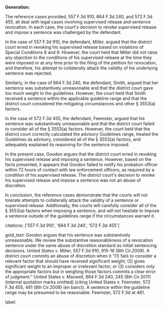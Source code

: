 **Generation:**



The reference cases provided, 557 F.3d 910, 664 F.3d 240, and 572 F.3d 455, all deal with legal cases involving supervised release and sentence revocation. In each case, the court's decision to revoke supervised release and impose a sentence was challenged by the defendant.

In the case of 557 F.3d 910, the defendant, Miller, argued that the district court erred in revoking his supervised release based on violations of Special Conditions 8 and 9. However, the court held that Miller did not raise any objection to the conditions of his supervised release at the time they were imposed or at any time prior to the filing of the petition for revocation, and therefore, his attempt to collaterally attack the validity of his underlying sentence was rejected.

Similarly, in the case of 664 F.3d 240, the defendant, Smith, argued that her sentence was substantively unreasonable and that the district court gave too much weight to the guidelines. However, the court held that Smith received a sentence within the applicable guideline range and that the district court considered the mitigating circumstances and other § 3553(a) factors.

In the case of 572 F.3d 455, the defendant, Feemster, argued that his sentence was substantively unreasonable and that the district court failed to consider all of the § 3553(a) factors. However, the court held that the district court correctly calculated the advisory Guidelines range, treated the Guidelines as advisory, considered all of the § 3553(a) factors, and adequately explained its reasoning for the sentence imposed.

In the present case, Goodon argues that the district court erred in revoking his supervised release and imposing a sentence. However, based on the facts presented, it appears that Goodon failed to notify his probation officer within 72 hours of contact with law enforcement officers, as required by a condition of his supervised release. The district court's decision to revoke his supervised release and impose a sentence was not an abuse of discretion.

In conclusion, the reference cases demonstrate that the courts will not tolerate attempts to collaterally attack the validity of a sentence or supervised release. Additionally, the courts will carefully consider all of the § 3553(a) factors when imposing a sentence, and will not hesitate to impose a sentence outside of the guidelines range if the circumstances warrant it.



citations: ['557 F.3d 910', '664 F.3d 240', '572 F.3d 455']

gold_text: Goodon argues that his sentence was substantively unreasonable. We review the substantive reasonableness of a revocation sentence under the same abuse of discretion standard as initial sentencing decisions. United States v. Miller, 557 F.3d 910, 915-16 (8th Cir.2009). A district court commits an abuse of discretion when it “(1) fails to consider a relevant factor that should have received significant weight; (2) gives significant weight to an improper or irrelevant factor; or (3) considers only the appropriate factors but in weighing those factors commits a clear error of judgment.” United States v. Maxwell, 664 F.3d 240, 245 (8th Cir.2011) (internal quotation marks omitted) (citing United States v. Feemster, 572 F.3d 455, 461 (8th Cir.2009) (en banc)). A sentence within the guideline range may be presumed to be reasonable. Feemster, 572 F.3d at 461.

label: 